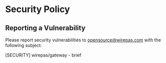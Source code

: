 # Security Policy

## Reporting a Vulnerability

Please report security vulnerabilities to opensource@wirepas.com with the
following subject:

[SECURITY] wirepas/gateway - brief


